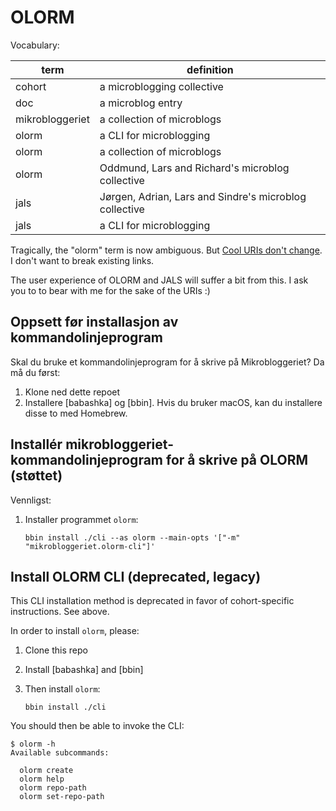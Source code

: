 # OLORM

Vocabulary:

| term            | definition                                             |
|-----------------|--------------------------------------------------------|
| cohort          | a microblogging collective                             |
| doc             | a microblog entry                                      |
| mikrobloggeriet | a collection of microblogs                             |
| olorm           | a CLI for microblogging                                |
| olorm           | a collection of microblogs                             |
| olorm           | Oddmund, Lars and Richard's microblog collective       |
| jals            | Jørgen, Adrian, Lars and Sindre's microblog collective |
| jals            | a CLI for microblogging                                |

Tragically, the "olorm" term is now ambiguous.
But [Cool URIs don't change].
I don't want to break existing links.

The user experience of OLORM and JALS will suffer a bit from this.
I ask you to to bear with me for the sake of the URIs :)

[Cool URIs don't change]: https://www.w3.org/Provider/Style/URI

## Oppsett før installasjon av kommandolinjeprogram

Skal du bruke et kommandolinjeprogram for å skrive på Mikrobloggeriet?
Da må du først:

1. Klone ned dette repoet
2. Installere [babashka] og [bbin].
   Hvis du bruker macOS, kan du installere disse to med Homebrew.

## Installér mikrobloggeriet-kommandolinjeprogram for å skrive på OLORM (støttet)

Vennligst:

1. Installer programmet `olorm`:

    ```shell
    bbin install ./cli --as olorm --main-opts '["-m" "mikrobloggeriet.olorm-cli"]'
    ```


## Install OLORM CLI (deprecated, legacy)

This CLI installation method is deprecated in favor of cohort-specific instructions.
See above.

In order to install `olorm`, please:

1. Clone this repo
2. Install [babashka] and [bbin]
3. Then install `olorm`:

    ```shell
    bbin install ./cli
    ```

You should then be able to invoke the CLI:

    $ olorm -h
    Available subcommands:

      olorm create
      olorm help
      olorm repo-path
      olorm set-repo-path

